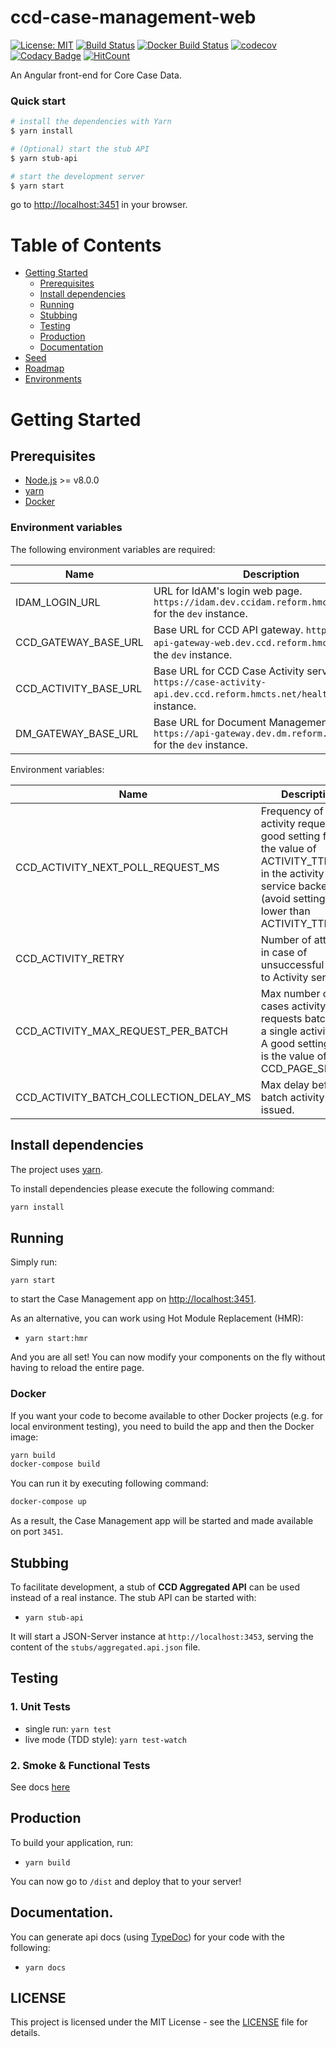 # ccd-case-management-web
[![License: MIT](https://img.shields.io/badge/License-MIT-yellow.svg)](https://opensource.org/licenses/MIT)
[![Build Status](https://travis-ci.org/hmcts/ccd-case-management-web.svg?branch=master)](https://travis-ci.org/hmcts/ccd-case-management-web)
[![Docker Build Status](https://img.shields.io/docker/build/hmcts/ccd-case-management-web.svg)](https://hub.docker.com/r/hmcts/ccd-case-management-web)
[![codecov](https://codecov.io/gh/hmcts/ccd-case-management-web/branch/master/graph/badge.svg)](https://codecov.io/gh/hmcts/ccd-case-management-web)
[![Codacy Badge](https://api.codacy.com/project/badge/Grade/8375dcaa04594226a973d5cd44842713)](https://www.codacy.com/app/adr1ancho/ccd-case-management-web?utm_source=github.com&amp;utm_medium=referral&amp;utm_content=hmcts/ccd-case-management-web&amp;utm_campaign=Badge_Grade)
[![HitCount](http://hits.dwyl.io/hmcts/ccd-case-management-web.svg)](#ccd-case-management-web)

An Angular front-end for Core Case Data.

### Quick start
```bash
# install the dependencies with Yarn
$ yarn install

# (Optional) start the stub API
$ yarn stub-api

# start the development server
$ yarn start
```
go to [http://localhost:3451](http://localhost:3451) in your browser.

# Table of Contents

* [Getting Started](#getting-started)
    * [Prerequisites](#prerequisites)
    * [Install dependencies](#install-dependencies)
    * [Running](#running)
    * [Stubbing](#stubbing)
    * [Testing](#testing)
    * [Production](#production)
    * [Documentation](#documentation)
* [Seed](#seed)
* [Roadmap](#roadmap)
* [Environments](#environments)

# Getting Started

## Prerequisites

* [Node.js](https://nodejs.org/) >= v8.0.0
* [yarn](https://yarnpkg.com/)
* [Docker](https://www.docker.com)

### Environment variables

The following environment variables are required:

| Name | Description |
|------|-------------|
| IDAM_LOGIN_URL | URL for IdAM's login web page. `https://idam.dev.ccidam.reform.hmcts.net/login` for the `dev` instance. |
| CCD_GATEWAY_BASE_URL | Base URL for CCD API gateway. `https://case-api-gateway-web.dev.ccd.reform.hmcts.net` for the `dev` instance. |
| CCD_ACTIVITY_BASE_URL | Base URL for CCD Case Activity service. `https://case-activity-api.dev.ccd.reform.hmcts.net/health` for the `dev` instance. |
| DM_GATEWAY_BASE_URL | Base URL for Document Management gateway. `https://api-gateway.dev.dm.reform.hmcts.net` for the `dev` instance. |

Environment variables:

| Name | Description |
|------|-------------|
| CCD_ACTIVITY_NEXT_POLL_REQUEST_MS | Frequency of activity requests. A good setting for it is the value of ACTIVITY_TTL_SEC in the activity service backend (avoid setting it lower than ACTIVITY_TTL_SEC) |
| CCD_ACTIVITY_RETRY | Number of attempts in case of unsuccessful calls to Activity service |
| CCD_ACTIVITY_MAX_REQUEST_PER_BATCH | Max number of cases activity requests batched in a single activity call. A good setting for it is the value of CCD_PAGE_SIZE |
| CCD_ACTIVITY_BATCH_COLLECTION_DELAY_MS | Max delay before a batch activity call is issued. |

## Install dependencies

The project uses [yarn](https://yarnpkg.com/).

To install dependencies please execute the following command:

```bash
yarn install
```

## Running

Simply run:

```
yarn start
```

to start the Case Management app on [http://localhost:3451](http://localhost:3451).

As an alternative, you can work using Hot Module Replacement (HMR):

* `yarn start:hmr`

And you are all set! You can now modify your components on the fly without having to reload the entire page.

### Docker

If you want your code to become available to other Docker projects (e.g. for local environment testing), you need to build the app and then the Docker image:

```bash
yarn build
docker-compose build
```

You can run it by executing following command:

```bash
docker-compose up
```

As a result, the Case Management app will be started and made available on port `3451`.

## Stubbing

To facilitate development, a stub of **CCD Aggregated API** can be used instead of a real instance.
The stub API can be started with:

* `yarn stub-api`

It will start a JSON-Server instance at `http://localhost:3453`, serving the content of the `stubs/aggregated.api.json` file.

## Testing

### 1. Unit Tests

* single run: `yarn test`
* live mode (TDD style): `yarn test-watch`

### 2. Smoke & Functional Tests

See docs [here](https://github.com/hmcts/ccd-case-management-web/blob/master/test/README.md) 

              
## Production

To build your application, run:

* `yarn build`

You can now go to `/dist` and deploy that to your server!

## Documentation.

You can generate api docs (using [TypeDoc](http://typedoc.org/)) for your code with the following:

* `yarn docs`

## LICENSE

This project is licensed under the MIT License - see the [LICENSE](LICENSE.md) file for details.  
